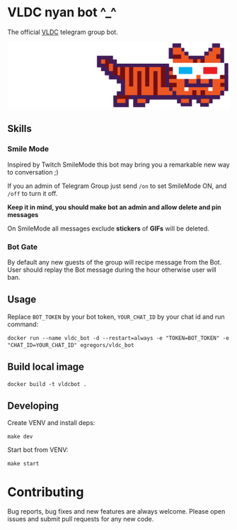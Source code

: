 # VLDC nyan bot ^_^

The official [VLDC](https://vldc.org) telegram group bot. 

![nyan](img/VLDC_nyan-tiger-in-anaglyph-glasses.png)


## Skills

### Smile Mode

Inspired by Twitch SmileMode this bot may bring you a remarkable new way to conversation ;)

If you an admin of Telegram Group just send `/on` to set SmileMode ON,
and `/off` to turn it off.

**Keep it in mind, you should make bot an admin and allow delete and pin messages**

On SmileMode all messages exclude **stickers** of **GIFs** will be deleted.

### Bot Gate

By default any new guests of the group will recipe message from the Bot. 
User should replay the Bot message during the hour otherwise user will ban.


## Usage
Replace `BOT_TOKEN` by your bot token, `YOUR_CHAT_ID` by your chat  id and run command:

```
docker run --name vldc_bot -d --restart=always -e "TOKEN=BOT_TOKEN" -e "CHAT_ID=YOUR_CHAT_ID" egregors/vldc_bot
```

## Build local image

```
docker build -t vldcbot .
```

## Developing
Create VENV and install deps:
```
make dev
```

Start bot from VENV:
```
make start
```

# Contributing
Bug reports, bug fixes and new features are always welcome.
Please open issues and submit pull requests for any new code.
